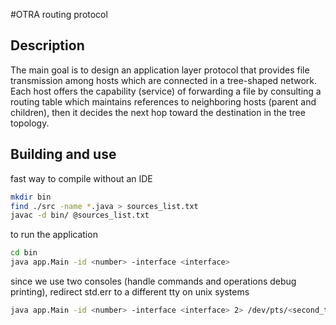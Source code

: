 #OTRA routing protocol

## Description

The main goal is to design an application layer protocol that provides file transmission among hosts which are connected in a tree-shaped network. Each host offers the capability (service) of forwarding a file by consulting a routing table which maintains references to neighboring hosts (parent and children), then it decides the next hop toward the destination in the tree topology.

## Building and use

fast way to compile without an IDE
```bash
mkdir bin
find ./src -name *.java > sources_list.txt
javac -d bin/ @sources_list.txt
```
to run the application
```bash
cd bin
java app.Main -id <number> -interface <interface>
```

since we use two consoles (handle commands and operations debug printing), redirect std.err to a different tty on unix systems
```bash
java app.Main -id <number> -interface <interface> 2> /dev/pts/<second_tty>
```

